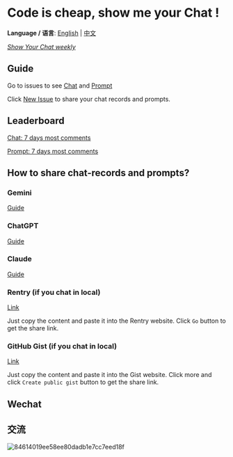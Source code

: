 # Code is cheap, show me your Chat !

**Language / 语言**: [English](README.md) | [中文](README_zh.md)

[*Show Your Chat weekly*](https://show-your-chat.tokenroll.ai/)

## Guide

Go to issues to see [Chat](https://github.com/TokenRollAI/show-your-chat/issues?q=is%3Aissue%20state%3Aopen%20label%3A%23Chat%20-label%3A%2B%E4%B8%AD%E6%96%87) and [Prompt](https://github.com/TokenRollAI/show-your-chat/issues?q=is%3Aissue%20state%3Aopen%20label%3A%23Prompt%20-label%3A%2B%E4%B8%AD%E6%96%87)

Click [New Issue](https://github.com/TokenRollAI/show-your-chat/issues/new/choose) to share your chat records and prompts.

## Leaderboard

[Chat: 7 days most comments](https://github.com/TokenRollAI/show-your-chat/issues?q=is%3Aissue%20state%3Aopen%20label%3A%23Chat%20label%3A%2Benglish%20sort%3Acomments-desc%20created%3A%3E%40today-1w)

[Prompt: 7 days most comments](https://github.com/TokenRollAI/show-your-chat/issues?q=is%3Aissue%20state%3Aopen%20label%3A%23Prompt%20label%3A%2Benglish%20sort%3Acomments-desc%20created%3A%3E%40today-1w)


## How to share chat-records and prompts?

### Gemini

[Guide](https://support.google.com/gemini/answer/13743730?hl=en&co=GENIE.Platform%3DDesktop)

### ChatGPT

[Guide](https://help.openai.com/en/articles/7925741-chatgpt-shared-links-faq#:~:text=%E6%89%80%E6%9C%89%E7%94%A8%E6%88%B7%E5%BC%80%E6%94%BE%E3%80%82-,How%20do%20I%20create%20a%20shared%20link%3F,-%E5%A6%82%E4%BD%95%E5%88%9B%E5%BB%BA%E5%85%B1%E4%BA%AB)

### Claude

[Guide](https://support.anthropic.com/en/articles/10593882-sharing-and-unsharing-chats)

### Rentry (if you chat in local)

[Link](https://rentry.co/)

Just copy the content and paste it into the Rentry website. Click `Go` button to get the share link.

### GitHub Gist (if you chat in local)

[Link](https://gist.github.com/)

Just copy the content and paste it into the Gist website. Click more and click `Create public gist` button to get the share link.

## Wechat

## 交流

![84614019ee58ee80dadb1e7cc7eed18f](https://github.com/user-attachments/assets/5b9df314-e05b-4ac2-9757-585b9c13c9e6)
